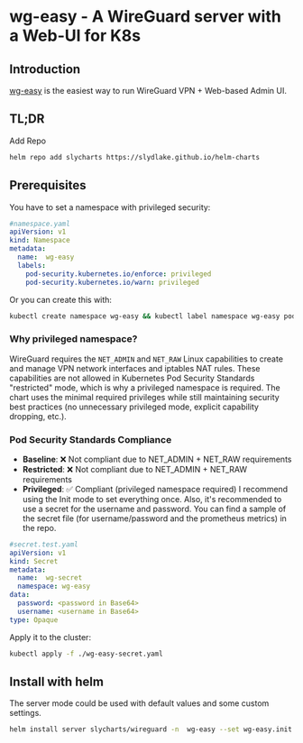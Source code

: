 # wg-easy - A WireGuard server with a Web-UI for K8s

## Introduction
[wg-easy](https://github.com/wg-easy/wg-easy) is the easiest way to run WireGuard VPN + Web-based Admin UI.

## TL;DR

Add Repo
```bash
helm repo add slycharts https://slydlake.github.io/helm-charts
```

## Prerequisites
You have to set a namespace with privileged security:
```yaml
#namespace.yaml
apiVersion: v1
kind: Namespace
metadata:
  name:  wg-easy
  labels:
    pod-security.kubernetes.io/enforce: privileged
    pod-security.kubernetes.io/warn: privileged
```
Or you can create this with:
```bash
kubectl create namespace wg-easy && kubectl label namespace wg-easy pod-security.kubernetes.io/enforce=privileged pod-security.kubernetes.io/warn=privileged --overwrite
```

### Why privileged namespace?
WireGuard requires the `NET_ADMIN` and `NET_RAW` Linux capabilities to create and manage VPN network interfaces and iptables NAT rules. These capabilities are not allowed in Kubernetes Pod Security Standards "restricted" mode, which is why a privileged namespace is required. The chart uses the minimal required privileges while still maintaining security best practices (no unnecessary privileged mode, explicit capability dropping, etc.).

### Pod Security Standards Compliance
- **Baseline**: ❌ Not compliant due to NET_ADMIN + NET_RAW requirements
- **Restricted**: ❌ Not compliant due to NET_ADMIN + NET_RAW requirements
- **Privileged**: ✅ Compliant (privileged namespace required)
I recommend using the Init mode to set everything once. 
Also, it's recommended to use a secret for the username and password.
You can find a sample of the secret file (for username/password and the prometheus metrics) in the repo.

```yaml
#secret.test.yaml
apiVersion: v1
kind: Secret
metadata:
  name:  wg-secret
  namespace: wg-easy
data:
  password: <password in Base64>
  username: <username in Base64>
type: Opaque
```
Apply it to the cluster:
```bash
kubectl apply -f ./wg-easy-secret.yaml
```

## Install with helm
The server mode could be used with default values and some custom settings.
```bash
helm install server slycharts/wireguard -n  wg-easy --set wg-easy.init.existingSecret="wg-secret",wg-easy.init.host="vpn.example.com",storage.storageClass="..."
```
